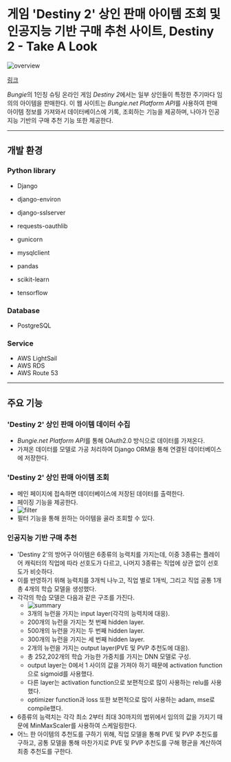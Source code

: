 # 게임 'Destiny 2' 상인 판매 아이템 조회 및 인공지능 기반 구매 추천 사이트, Destiny 2 - Take A Look

![overview](https://user-images.githubusercontent.com/42332051/232289232-0e53c843-edca-4dd0-9427-dd212386fa8e.png)

[링크](https://d2tal.com)

*Bungie*의 1인칭 슈팅 온라인 게임 *Destiny 2*에서는 일부 상인들이 특정한 주기마다 임의의 아이템을 판매한다. 이 웹 사이트는 *Bungie.net Platform API*를 사용하여 판매 아이템 정보를 가져와서 데이터베이스에 기록, 조회하는 기능을 제공하며, 나아가 인공지능 기반의 구매 추천 기능 또한 제공한다.

---

## 개발 환경

### Python library

- Django
- django-environ
- django-sslserver
- requests-oauthlib

- gunicorn
- mysqlclient

- pandas
- scikit-learn
- tensorflow

### Database

- PostgreSQL

### Service

- AWS LightSail
- AWS RDS
- AWS Route 53

---

## 주요 기능

### 'Destiny 2' 상인 판매 아이템 데이터 수집

- *Bungie.net Platform API*를 통해 OAuth2.0 방식으로 데이터를 가져온다.
- 가져온 데이터를 모델로 가공 처리하여 Django ORM을 통해 연결된 데이터베이스에 저장한다.

### 'Destiny 2' 상인 판매 아이템 조회

- 메인 페이지에 접속하면 데이터베이스에 저장된 데이터를 출력한다.
- 페이징 기능을 제공한다.
- ![filter](https://user-images.githubusercontent.com/42332051/232289667-2dc186c4-ba45-4ce0-8270-ba712a5ae714.png)
- 필터 기능을 통해 원하는 아이템을 골라 조회할 수 있다.

### 인공지능 기반 구매 추천

- 'Destiny 2'의 방어구 아이템은 6종류의 능력치를 가지는데, 이중 3종류는 플레이어 캐릭터의 직업에 따라 선호도가 다르고, 나머지 3종류는 직업에 상관 없이 선호도가 비슷하다.
- 이를 반영하기 위해 능력치를 3개씩 나누고, 직업 별로 1개씩, 그리고 직업 공통 1개 총 4개의 학습 모델을 생성했다.
- 각각의 학습 모델은 다음과 같은 구조를 가진다.
  - ![summary](https://user-images.githubusercontent.com/42332051/232290361-f50cd34b-12e9-466d-8085-23df4c4936a3.png)
  - 3개의 뉴런을 가지는 input layer(각각의 능력치에 대응).
  - 200개의 뉴런을 가지는 첫 번째 hidden layer.
  - 500개의 뉴런을 가지는 두 번째 hidden layer.
  - 300개의 뉴런을 가지는 세 번째 hidden layer.
  - 2개의 뉴런을 가지는 output layer(PVE 및 PVP 추천도에 대응).
  - 총 252,202개의 학습 가능한 가중치를 가지는 DNN 모델로 구성.
  - output layer는 0에서 1 사이의 값을 가져야 하기 때문에 activation function으로 sigmoid를 사용했다.
  - 다른 layer는 activation function으로 보편적으로 많이 사용하는 relu를 사용했다.
  - optimizer function과 loss 또한 보편적으로 많이 사용하는 adam, mse로 compile했다.
- 6종류의 능력치는 각각 최소 2부터 최대 30까지의 범위에서 임의의 값을 가지기 때문에 MinMaxScaler를 사용하여 스케일링한다.
- 어느 한 아이템의 추천도를 구하기 위해, 직업 모델을 통해 PVE 및 PVP 추천도를 구하고, 공통 모델을 통해 마찬가지로 PVE 및 PVP 추천도를 구해 평균을 계산하여 최종 추천도를 구한다.
